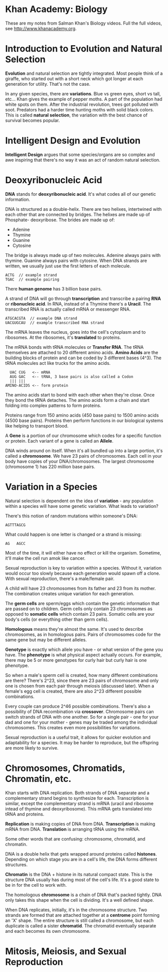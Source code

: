 Khan Academy: Biology
=======================

These are my notes from Salman Khan's Biology videos.  Full the full videos,
see <http://www.khanacademy.org>.

Introduction to Evolution and Natural Selection
===============================================

**Evolution** and natural selection are tightly integrated.  Most people
think of a giraffe, who started out with a short neck which got longer at each
generation for utility.  That's not the case.

In any given species, there are **variations**.  Blue vs green eyes, short vs
tall, etc...  Khan gives the example of pepper moths.  A part of the
population had white spots on them.  After the industrial revolution, trees
got polluted with soot.  Predators had a harder time hunting moths with solid
black colors.  This is called **natural selection**, the variation with the best
chance of survival becomes popular.

Intelligent Design and Evolution
================================

**Intelligent Design** argues that some species/organs are so complex and awe
inspiring that there's no way it was an act of random natural selection.

Deoxyribonucleic Acid
=====================

**DNA** stands for **deoxyribonucleic acid**.  It's what codes all of our genetic
information.

DNA is structured as a double-helix.  There are two helixes, intertwined with
each other that are connected by bridges.  The helixes are made up of Phosphate-
deoxyribose.  The brides are made up of:

* Adenine
* Thymine
* Guanine
* Cytosine

The bridge is always made up of two molecules.  Adenine always pairs with
thymine.  Guanine always pairs with cytosine.  When DNA strands are written,
we usually just use the first letters of each molecule.

    ACTG  // example strand
    TGAC  // example pairing

There **human genome** has 3 billion base pairs.

A strand of DNA will go through **transcription** and transcribe a pairing
**RNA** or **ribonucleic acid**.  In RNA, instead of a Thymine there's a
**Uracil**.  The transcribed RNA is actually called mRNA or messenger RNA.

    ATGCACGTA  // example DNA strand
    UACGUGCAU  // example transcribed RNA strand
 
The mRNA leaves the nucleus, goes into the cell's cytoplasm and to ribosomes.
At the ribosomes, it's **translated** to proteins.

The mRNA bonds with tRNA molecules or **Transfer RNA**.  The tRNA themselves are
attached to 20 different amino acids.  **Amino Acids** are the building blocks
of protein and can be coded by 3 different bases (4^3).  The tRNA molecules
act like trucks for the amino acids.

      UAC CUG   <-- mRNA
      AUG GAC   <-- tRNA, 3 base pairs is also called a Codon
      ||| |||
    AMINO-ACIDS <-- form protein

The amino acids start to bond with each other when they're close.  Once they
bond the tRNA detaches.  The amino acids form a chain and start folding into
complex patterns to form proteins.

Proteins range from 150 amino acids (450 base pairs) to 1500 amino acids (4500
base pairs).  Proteins then perform functions in our biological systems like
helping to transport blood.

A **Gene** is a portion of our chromosome which codes for a specific function or
protein.  Each variant of a gene is called an **Allele**.

DNA winds around on itself.  When it's all bundled up into a large portion, it's
called a **chromosome**.  We have 23 pairs of chromosomes.  Each cell in your
body have copies of your DNA/chromosomes.  The largest chromosome (chromosome 1)
has 220 million base pairs.

Variation in a Species
======================

Natural selection is dependent on the idea of **variation** - any population
within a species will have some genetic variation.  What leads to variation?

There's this notion of random mutations within someone's DNA:

    AGTTTAGCG

What could happen is one letter is changed or a strand is missing:

    AG   AGCC

Most of the time, it will either have no effect or kill the organism.  Sometime,
it'll make the cell run amok like cancer.

Sexual reproduction is key to variation within a species.  Without it, variation
would occur too slowly because each generation would spawn off a clone.  With
sexual reproduction, there's a male/female pair.

A child will have 23 chromosomes from its father and 23 from its mother.  The
combination creates unique variation for each generation.

The **germ cells** are sperm/eggs which contain the genetic information that
are passed on to children.  Germ cells only contain 23 chromosomes as opposed
to **somatic cells** which contain 23 pairs.  Somatic cells are your body's
cells (or everything other than germ cells).

**Homologous** means they're almost the same.  It's used to describe chromosomes,
as in homologous pairs.  Pairs of chromosomes code for the same gene but may
be different alleles.

**Genotype** is exactly which allele you have - or what version of the gene you
have.  The **phenotype** is what physical aspect actually occurs.  For example,
there may be 5 or more genotypes for curly hair but curly hair is one phenotype.

So when a male's sperm cell is created, how many different combinations are
there?  There's 2^23, since there are 23 pairs of chromosome and only one is
chosen from each pair through meiosis (discussed later).  When a female's egg
cell is created, there are also 2^23 different possible combinations.

Every couple can produce 2^46 possible combinations.  There's also a possibility
of DNA recombination via **crossover**.  Chromosome pairs can switch strands of
DNA with one another.  So for a single pair - one for your dad and one for your
mother - genes may be traded among the individual chromosomes.  This creates
even more possibilities for variations.

Sexual reproduction is a useful trait, it allows for quicker evolution and
adaptability for a species.  It may be harder to reproduce, but the offspring
are more likely to survive.

Chromosomes, Chromatids, Chromatin, etc.
========================================

Khan starts with DNA replication.  Both strands of DNA separate and a
complementary strand begins to synthesize for each.  Transcription is similar,
except the complementary strand is mRNA (uracil and ribosome intead of thymine
and deoxyribosome).  This mRNA gets translated into tRNA and proteins.

**Replication** is making copies of DNA from DNA.  **Transcription** is making
mRNA from DNA.  **Translation** is arranging tRNA using the mRNA.

Some other words that are confusing: chromosome, chromatid, and chromatin.

DNA is a double helix that gets wrapped around proteins called **histones**.
Depending on which stage you are in a cell's life, the DNA forms different
structures.

**Chromatin** is the DNA + histone in its natural compact state.  This is the
structure DNA usually has during most of the cell's life.  It's a good state to
be in for the cell to work with.

The homologous **chromosome** is a chain of DNA that's packed tightly.  DNA only
takes this shape when the cell is dividing.  It's a well defined shape.

When DNA replicates, initially, it's in the chromosome structure.  Two strands
are formed that are attached together at a **centrome** point forming an 'X'
shape.  The entire structure is still called a chromosome, but each duplicate
is called a sister **chromatid**.  The chromatid eventually separate and each
becomes its own chromosome.

Mitosis, Meiosis, and Sexual Reproduction
=========================================
